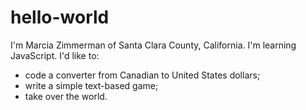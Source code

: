 # hello-world
I'm Marcia Zimmerman of Santa Clara County, California. I'm learning JavaScript. I'd like to:
- code a converter from Canadian to United States dollars;
- write a simple text-based game;
- take over the world.
